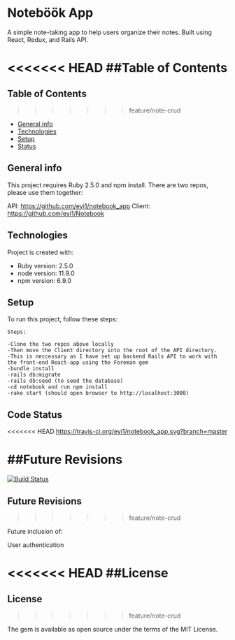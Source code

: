 # Noteböök App
 
A simple note-taking app to help users organize their notes. 
Built using React, Redux, and Rails API.

<<<<<<< HEAD
##Table of Contents
=======
## Table of Contents
>>>>>>> feature/note-crud
* [General info](#general-info)
* [Technologies](#technologies)
* [Setup](#setup)
* [Status](#status)

## General info
This project requires Ruby 2.5.0 and npm install. 
There are two repos, please use them together:

API: https://github.com/eyi1/notebook_app
Client: https://github.com/eyi1/Notebook

	
## Technologies
Project is created with:
* Ruby version: 2.5.0
* node version: 11.9.0
* npm version: 6.9.0
	
## Setup
To run this project, follow these steps:

```
Steps:

-Clone the two repos above locally
-Then move the Client directory into the root of the API directory.
-This is neccessary as I have set up backend Rails API to work with the front-end React-app using the Foreman gem
-bundle install
-rails db:migrate
-rails db:seed (to seed the database)
-cd notebook and run npm install
-rake start (should open browser to http://localhost:3000)
```

## Code Status
<<<<<<< HEAD
https://travis-ci.org/eyi1/notebook_app.svg?branch=master

##Future Revisions
=======
[![Build Status](https://travis-ci.org/eyi1/Notebook.svg?branch=master)](https://travis-ci.org/eyi1/Notebook)

## Future Revisions
>>>>>>> feature/note-crud

Future inclusion of:

User authentication

<<<<<<< HEAD
##License
=======
## License
>>>>>>> feature/note-crud

The gem is available as open source under the terms of the MIT License.
